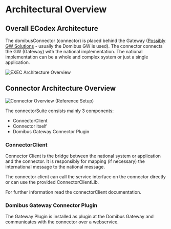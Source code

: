 # Architectural Overview


## Overall ECodex Architecture

The domibusConnector (connector) is placed behind the Gateway ([Possibly GW Solutions](https://ec.europa.eu/cefdigital/wiki/display/CEFDIGITAL/e-SENS+AS4+conformant+solutions) - usually the Domibus GW is used). 
The connector connects the GW (Gateway) with the national implementation. The national implementation can be
a whole and complex system or just a single application.

![EXEC Architecture Overview](../images/EXEC_architecture_overview.gif)




## Connector Architecture Overview

![Connector Overview](../images/domibusConnectorOverview.gif)
(Reference Setup)

The connectorSuite consists mainly 3 components:

* ConnectorClient
* Connector itself
* Domibus Gateway Connector Plugin

### ConnectorClient 
Connector Client is the bridge between the national system or application and the connector. It is
 responsibly for mapping (if necessary) the international message to the national message. 

The connector client can call the service interface on the connector directly or can use the 
provided ConnectorClientLib. 

For further information read the connectorClient documentation.

### Domibus Gateway Connector Plugin

The Gateway Plugin is installed as plugin at the Domibus Gateway and communicates with the connector 
over a webservice. 
